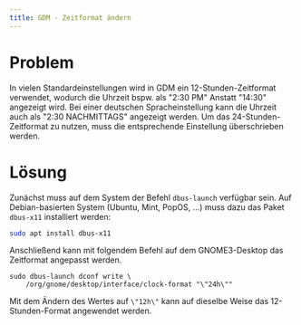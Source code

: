 ```yaml
---
title: GDM - Zeitformat ändern 
---
```


# Problem

In vielen Standardeinstellungen wird in GDM ein 12-Stunden-Zeitformat
verwendet, wodurch die Uhrzeit bspw. als "2:30 PM" Anstatt "14:30" angezeigt
wird. Bei einer deutschen Spracheinstellung kann die Uhrzeit auch als
"2:30 NACHMITTAGS" angezeigt werden. Um das 24-Stunden-Zeitformat zu nutzen,
muss die entsprechende Einstellung überschrieben werden.


# Lösung

Zunächst muss auf dem System der Befehl `dbus-launch` verfügbar sein. Auf
Debian-basierten System (Ubuntu, Mint, PopOS, ...) muss dazu das Paket
`dbus-x11` installiert werden:
```sh
sudo apt install dbus-x11
```

Anschließend kann mit folgendem Befehl auf dem GNOME3-Desktop das Zeitformat
angepasst werden.

```
sudo dbus-launch dconf write \
    /org/gnome/desktop/interface/clock-format "\"24h\""
```

Mit dem Ändern des Wertes auf `\"12h\"` kann auf dieselbe Weise das
12-Stunden-Format angewendet werden.
